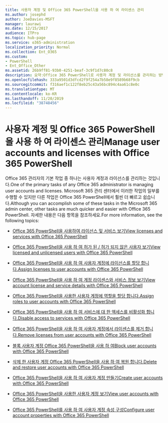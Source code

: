 ```yaml
---
title: 사용자 계정 및 Office 365 PowerShell을 사용 하 여 라이센스 관리
ms.author: josephd
author: JoeDavies-MSFT
manager: laurawi
ms.date: 12/15/2017
audience: ITPro
ms.topic: hub-page
ms.service: o365-administration
localization_priority: Normal
ms.collection: Ent_O365
ms.custom:
- PowerShell
- Ent_Office_Other
ms.assetid: 26b9ff81-93b0-4251-beaf-3c9f1d7c80c8
description: 요약:Office 365 PowerShell로 사용자 계정 및 라이선스를 관리하는 방법을 배우세요.
ms.openlocfilehash: 333a9501d3dfcd2f9f254a7b58e9f8589b68f9cb
ms.sourcegitcommit: f316aef1c122f8eb25c43a56bc894c4aa61c8e0c
ms.translationtype: MT
ms.contentlocale: ko-KR
ms.lasthandoff: 11/20/2019
ms.locfileid: "38748456"
---
```

# <a name="manage-user-accounts-and-licenses-with-office-365-powershell"></a><span data-ttu-id="0f7d4-103">사용자 계정 및 Office 365 PowerShell을 사용 하 여 라이센스 관리</span><span class="sxs-lookup"><span data-stu-id="0f7d4-103">Manage user accounts and licenses with Office 365 PowerShell</span></span>

<span data-ttu-id="0f7d4-104">Office 365 관리자의 기본 작업 중 하나는 사용자 계정과 라이선스를 관리하는 것입니다.</span><span class="sxs-lookup"><span data-stu-id="0f7d4-104">One of the primary tasks of any Office 365 administrator is managing user accounts and licenses.</span></span> <span data-ttu-id="0f7d4-105">Microsoft 365 관리 센터에서 이러한 작업의 일부를 수행할 수 있지만 다른 작업은 Office 365 PowerShell에서 훨씬 더 빠르고 쉽습니다.</span><span class="sxs-lookup"><span data-stu-id="0f7d4-105">Although you can accomplish some of these tasks in the Microsoft 365 admin center, other tasks are much quicker and easier with Office 365 PowerShell.</span></span> <span data-ttu-id="0f7d4-106">자세한 내용은 다음 항목을 참조하세요.</span><span class="sxs-lookup"><span data-stu-id="0f7d4-106">For more information, see the following topics:</span></span>
  
- [<span data-ttu-id="0f7d4-107">Office 365 PowerShell을 사용하여 라이선스 및 서비스 보기</span><span class="sxs-lookup"><span data-stu-id="0f7d4-107">View licenses and services with Office 365 PowerShell</span></span>](view-licenses-and-services-with-office-365-powershell.md)
    
- [<span data-ttu-id="0f7d4-108">Office 365 PowerShell을 사용 하 여 허가 된 / 허가 되지 않은 사용자 보기</span><span class="sxs-lookup"><span data-stu-id="0f7d4-108">View licensed and unlicensed users with Office 365 PowerShell</span></span>](view-licensed-and-unlicensed-users-with-office-365-powershell.md)
    
- [<span data-ttu-id="0f7d4-109">Office 365 PowerShell을 사용 하 여 사용자 계정에 라이선스를 할당 합니다.</span><span class="sxs-lookup"><span data-stu-id="0f7d4-109">Assign licenses to user accounts with Office 365 PowerShell</span></span>](assign-licenses-to-user-accounts-with-office-365-powershell.md)
    
- [<span data-ttu-id="0f7d4-110">Office 365 PowerShell을 사용 하 여 계정 라이센스와 서비스 정보 보기</span><span class="sxs-lookup"><span data-stu-id="0f7d4-110">View account license and service details with Office 365 PowerShell</span></span>](view-account-license-and-service-details-with-office-365-powershell.md)
    
- [<span data-ttu-id="0f7d4-111">Office 365 PowerShell을 사용한 사용자 계정에 역할을 할당 합니다.</span><span class="sxs-lookup"><span data-stu-id="0f7d4-111">Assign roles to user accounts with Office 365 PowerShell</span></span>](assign-roles-to-user-accounts-with-office-365-powershell.md)
    
- [<span data-ttu-id="0f7d4-112">Office 365 PowerShell을 사용 하 여 서비스에 대 한 액세스를 비활성화 합니다.</span><span class="sxs-lookup"><span data-stu-id="0f7d4-112">Disable access to services with Office 365 PowerShell</span></span>](disable-access-to-services-with-office-365-powershell.md)
    
- [<span data-ttu-id="0f7d4-113">Office 365 PowerShell을 사용 하 여 사용자 계정에서 라이센스를 제거 합니다.</span><span class="sxs-lookup"><span data-stu-id="0f7d4-113">Remove licenses from user accounts with Office 365 PowerShell</span></span>](remove-licenses-from-user-accounts-with-office-365-powershell.md)
    
- [<span data-ttu-id="0f7d4-114">블록 사용자 계정 Office 365 PowerShell을 사용 하 여</span><span class="sxs-lookup"><span data-stu-id="0f7d4-114">Block user accounts with Office 365 PowerShell</span></span>](block-user-accounts-with-office-365-powershell.md)
    
- [<span data-ttu-id="0f7d4-115">삭제 한 사용자 계정 Office 365 PowerShell을 사용 하 여 복원 합니다.</span><span class="sxs-lookup"><span data-stu-id="0f7d4-115">Delete and restore user accounts with Office 365 PowerShell</span></span>](delete-and-restore-user-accounts-with-office-365-powershell.md)
    
- [<span data-ttu-id="0f7d4-116">Office 365 PowerShell을 사용 하 여 사용자 계정 만들기</span><span class="sxs-lookup"><span data-stu-id="0f7d4-116">Create user accounts with Office 365 PowerShell</span></span>](create-user-accounts-with-office-365-powershell.md)
    
- [<span data-ttu-id="0f7d4-117">Office 365 PowerShell을 사용한 사용자 계정 보기</span><span class="sxs-lookup"><span data-stu-id="0f7d4-117">View user accounts with Office 365 PowerShell</span></span>](view-user-accounts-with-office-365-powershell.md)
    
- [<span data-ttu-id="0f7d4-118">Office 365 PowerShell를 사용 하 여 사용자 계정 속성 구성</span><span class="sxs-lookup"><span data-stu-id="0f7d4-118">Configure user account properties with Office 365 PowerShell</span></span>](configure-user-account-properties-with-office-365-powershell.md)
    

